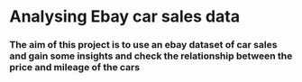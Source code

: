 # Analysing Ebay car sales data

### The aim of this project is to use an ebay dataset of car sales and gain some insights and check the relationship between the price and mileage of the cars
